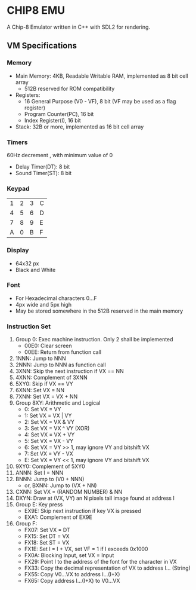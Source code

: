 # CHIP8 EMU 
A Chip-8 Emulator written in C++ with SDL2 for rendering.

## VM Specifications

### Memory
* Main Memory: 4KB, Readable Writable RAM, implemented as 8 bit cell array
    * 512B reserved for ROM compatibility
* Registers:
    * 16 General Purpose (V0 - VF), 8 bit (VF may be used as a flag register)
    * Program Counter(PC), 16 bit
    * Index Register(I), 16 bit
* Stack: 32B or more, implemented as 16 bit cell array

### Timers
60Hz decrement , with minimum value of 0
* Delay Timer(DT): 8 bit
* Sound Timer(ST): 8 bit

### Keypad
|     |     |     |     |
| --- | --- | --- | --- |
| 1   | 2   | 3   | C   |
| 4   | 5   | 6   | D   |
| 7   | 8   | 9   | E   |
| A   | 0   | B   | F   |

### Display
* 64x32 px
* Black and White

### Font
* For Hexadecimal characters 0...F
* 4px wide and 5px high
* May be stored somewhere in the 512B reserved in the main memory

### Instruction Set
1. Group 0: Exec machine instruction. Only 2 shall be implemented
    * 00E0: Clear screen
    * 00EE: Return from function call
2. 1NNN: Jump to NNN
3. 2NNN: Jump to NNN as function call
4. 3XNN: Skip the next instruction if VX == NN
5. 4XNN: Complement of 3XNN
6. 5XY0: Skip if VX == VY
7. 6XNN: Set VX = NN
8. 7XNN: Set VX = VX + NN
9. Group 8XY: Arithmetic and Logical
    * 0: Set VX = VY
    * 1: Set VX = VX | VY
    * 2: Set VX = VX & VY
    * 3: Set VX = VX ^ VY (XOR)
    * 4: Set VX = VX + VY
    * 5: Set VX = VX - VY
    * 6: Set VX = VY >> 1, may ignore VY and bitshift VX
    * 7: Set VX = VY - VX
    * E: Set VX = VY << 1, may ignore VY and bitshift VX
10. 9XY0: Complement of 5XY0
11. ANNN: Set I = NNN
12. BNNN: Jump to (V0 + NNN)
    * or, BXNN: Jump to (VX + NN)
13. CXNN: Set VX = (RANDOM NUMBER) & NN
14. DXYN: Draw at (VX, VY) an N pixels tall image found at address I
15. Group E: Key press
    * EX9E: Skip next instruction if key VX is pressed
    * EXA1: Complement of EX9E
16. Group F:
    * FX07: Set VX = DT
    * FX15: Set DT = VX
    * FX18: Set ST = VX
    * FX1E: Set I = I + VX, set VF = 1 if I exceeds 0x1000
    * FX0A: Blocking Input, set VX = Input
    * FX29: Point I to the address of the font for the character in VX
    * FX33: Copy the decimal representation of VX to address I... (String)
    * FX55: Copy V0...VX to address I...(I+X)
    * FX65: Copy address I...(I+X) to V0...VX
